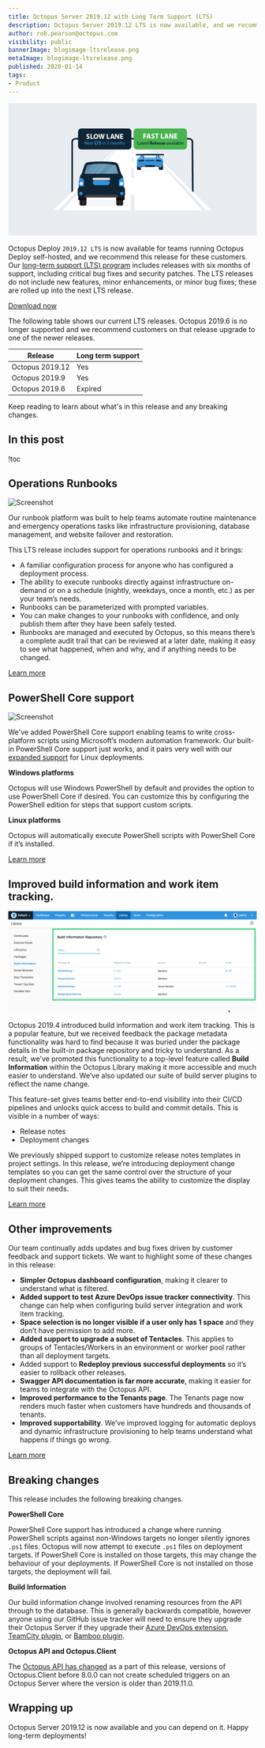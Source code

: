 ```yaml
---
title: Octopus Server 2019.12 with Long Term Support (LTS)
description: Octopus Server 2019.12 LTS is now available, and we recommend this release for self-hosted customers. This release includes Operations Runbooks, PowerShell Core support, improved build information and work item tracking and more.
author: rob.pearson@octopus.com
visibility: public
bannerImage: blogimage-ltsrelease.png
metaImage: blogimage-ltsrelease.png
published: 2020-01-14
tags:
- Product
---
```


![Cars on slow lane and fast lane](blogimage-ltsrelease.png)

Octopus Deploy `2019.12 LTS` is now available for teams running Octopus Deploy self-hosted, and we recommend this release for these customers. Our [long-term support (LTS) program](https://octopus.com/docs/administration/upgrading/long-term-support) includes releases with six months of support, including critical bug fixes and security patches. The LTS releases do not include new features, minor enhancements, or minor bug fixes; these are rolled up into the next LTS release.

<a href="https://octopus.com/downloads" class="btn btn-primary btn-lg">Download now</a>

The following table shows our current LTS releases. Octopus 2019.6 is no longer supported and we recommend customers on that release upgrade to one of the newer releases.

| Release               | Long term support           |
| --------------------- | --------------------------- |
| Octopus 2019.12       | Yes                         |
| Octopus 2019.9        | Yes                         |
| Octopus 2019.6        | Expired                     |

Keep reading to learn about what's in this release and any breaking changes.

<h2>In this post </h2>

!toc

## Operations Runbooks

![Screenshot ](TODO.png "width=600")

Our runbook platform was built to help teams automate routine maintenance and emergency operations tasks like infrastructure provisioning, database management, and website failover and restoration. 

This LTS release includes support for operations runbooks and it brings: 

* A familiar configuration process for anyone who has configured a deployment process.
* The ability to execute runbooks directly against infrastructure on-demand or on a schedule (nightly, weekdays, once a month, etc.) as per your team’s needs. 
* Runbooks can be parameterized with prompted variables.
* You can make changes to your runbooks with confidence, and only publish them after they have been safely tested.
* Runbooks are managed and executed by Octopus, so this means there’s a complete audit trail that can be reviewed at a later date, making it easy to see what happened, when and why, and if anything needs to be changed.

[Learn more](https://octopus.com/docs/deployment-process/operations-runbooks)

## PowerShell Core support

![Screenshot ](TODO.png "width=600")

We've added PowerShell Core support enabling teams to write cross-platform scripts using Microsoft’s modern automation framework. Our built-in PowerShell Core support just works, and it pairs very well with our [expanded support](https://octopus.com/blog/tentacle-on-linux) for Linux deployments. 

**Windows platforms**

Octopus will use Windows PowerShell by default and provides the option to use PowerShell Core if desired. You can customize this by configuring the PowerShell edition for steps that support custom scripts.

**Linux platforms**

Octopus will automatically execute PowerShell scripts with PowerShell Core if it’s installed.

[Learn more](http://octopus.com/docs/deployment-examples/custom-scripts/powershell-core)

## Improved build information and work item tracking.

![Octopus build information repository](build-information-repository.png  "width=600")

Octopus 2019.4 introduced build information and work item tracking. This is a popular feature, but we received feedback the package metadata functionality was hard to find because it was buried under the package details in the built-in package repository and tricky to understand. As a result, we’ve promoted this functionality to a top-level feature called **Build Information** within the Octopus Library making it more accessible and much easier to understand. We’ve also updated our suite of build server plugins to reflect the name change.

This feature-set gives teams better end-to-end visibility into their CI/CD pipelines and unlocks quick access to build and commit details. This is visible in a number of ways:

- Release notes
- Deployment changes

We previously shipped support to customize release notes templates in project settings. In this release, we’re introducing deployment change templates so you can get the same control over the structure of your deployment changes. This gives teams the ability to customize the display to suit their needs. 

[Learn more](https://octopus.com/docs/packaging-applications/build-servers#build-information)


## Other improvements

Our team continually adds updates and bug fixes driven by customer feedback and support tickets. We want to highlight some of these changes in this release:

* **Simpler Octopus dashboard configuration**, making it clearer to understand what is filtered.
* **Added support to test Azure DevOps issue tracker connectivity**. This change can help when configuring build server integration and work item tracking.
* **Space selection is no longer visible if a user only has 1 space** and they don’t have permission to add more.
* **Added support to upgrade a subset of Tentacles**. This applies to groups of Tentacles/Workers in an environment or worker pool rather than all deployment targets.
* Added support to **Redeploy previous successful deployments** so it’s easier to rollback other releases.
* **Swagger API documentation is far more accurate**, making it easier for teams to integrate with the Octopus API.
* **Improved performance to the Tenants page**. The Tenants page now renders much faster when customers have hundreds and thousands of tenants.
* **Improved supportability**. We’ve improved logging for automatic deploys and dynamic infrastructure provisioning to help teams understand what happens if things go wrong.

[Learn more](https://octopus.com/blog/octopus-release-2019.8)

## Breaking changes

This release includes the following breaking changes.

**PowerShell Core**

PowerShell Core support has introduced a change where running PowerShell scripts against non-Windows targets no longer silently ignores `.ps1` files. Octopus will now attempt to execute `.ps1` files on deployment targets. If PowerShell Core is installed on those targets, this may change the behaviour of your deployments. If PowerShell Core is not installed on those targets, the deployment will fail.

**Build Information** 

Our build information change involved renaming resources from the API through to the database. This is generally backwards compatible, however anyone using our GitHub issue tracker will need to ensure they upgrade their Octopus Server if they upgrade their [Azure DevOps extension](https://marketplace.visualstudio.com/items?itemName=octopusdeploy.octopus-deploy-build-release-tasks), [TeamCity plugin](https://plugins.jetbrains.com/plugin/9038-octopus-deploy-integration), or [Bamboo plugin](https://marketplace.atlassian.com/apps/1217235/octopus-deploy-bamboo-add-on).

**Octopus API and Octopus.Client**

The [Octopus API has changed](https://github.com/OctopusDeploy/Issues/issues/4925) as a part of this release, versions of Octopus.Client before 8.0.0 can not create scheduled triggers on an Octopus Server where the version is older than 2019.11.0.

## Wrapping up

Octopus Server 2019.12 is now available and you can depend on it. Happy long-term deployments!
